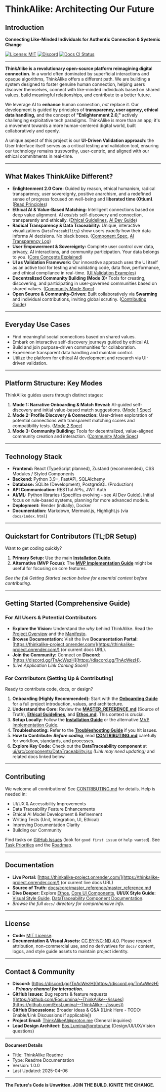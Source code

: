 # ThinkAlike: Architecting Our Future

## Introduction

**Connecting Like-Minded Individuals for Authentic Connection & Systemic Change**

[![License: MIT](https://img.shields.io/badge/License-MIT-yellow.svg)](https://opensource.org/licenses/MIT)
[![Discord](https://img.shields.io/discord/YOUR_DISCORD_ID?label=Discord&logo=discord&color=7289DA)](https://discord.gg/TnAcWezH) <!-- TODO: Replace YOUR_DISCORD_ID -->
[![Docs CI Status](https://github.com/EosLumina/--ThinkAlike--/workflows/Docs%20CI%20Workflow/badge.svg)](https://github.com/EosLumina/--ThinkAlike--/actions?query=workflow%3A%22Docs+CI+Workflow%22) <!-- Verify Workflow Name -->
<!-- TODO: Add Build Status Badge -->
<!-- TODO: Add Coverage Badge -->

---

**ThinkAlike is a revolutionary open-source platform reimagining digital connection.** In a world often dominated by superficial interactions and opaque algorithms, ThinkAlike offers a different path. We are building a system designed to foster genuine human connection, helping users discover themselves, connect with like-minded individuals based on shared values, build meaningful relationships, and contribute to a better future.

We leverage AI to **enhance** human connection, *not* replace it. Our development is guided by principles of **transparency, user agency, ethical data handling,** and the concept of **"Enlightenment 2.0,"** actively challenging exploitative tech paradigms. ThinkAlike is more than an app; it's a movement towards a more human-centered digital world, built collaboratively and openly.

A unique aspect of this project is our **UI-Driven Validation approach**: the User Interface itself serves as a critical testing and validation tool, ensuring our technology remains trustworthy, user-centric, and aligned with our ethical commitments in real-time.

---

## What Makes ThinkAlike Different?

* **Enlightenment 2.0 Core:** Guided by reason, ethical humanism, radical transparency, user sovereignty, positive anarchism, and a redefined sense of progress focused on well-being and **liberated time (Otium)**. ([Read Principles](docs/core/enlightenment_2_0/enlightenment_2_0_principles.md))
* **Ethical AI & Value-Based Matching:** Intelligent connections based on deep value alignment. AI *assists* self-discovery and connection, transparently and ethically. ([Ethical Guidelines](docs/core/ethics/ethical_guidelines.md), [AI Dev Guide](docs/guides/developer_guides/ai/ai_model_development_guide.md))
* **Radical Transparency & Data Traceability:** Unique, interactive visualizations (`DataTraceability`) show users *exactly* how their data informs AI decisions. No black boxes. ([Component Spec](docs/components/ui_components/data_traceability.md), [AI Transparency Log](docs/guides/developer_guides/ai/ai_transparency_log.md))
* **User Empowerment & Sovereignty:** Complete user control over data, privacy, AI interactions, and community participation. Your data belongs to you. ([Core Concepts Explained](docs/vision/core_concepts.md))
* **UI as Validation Framework:** Our innovative approach uses the UI itself as an active tool for testing and validating code, data flow, performance, and ethical compliance in real-time. ([UI Validation Examples](docs/guides/developer_guides/ui_validation_examples.md))
* **Decentralized Community Building (Mode 3):** Tools for creating, discovering, and participating in user-governed communities based on shared values. ([Community Mode Spec](docs/architecture/modes/community_mode/community_mode_spec.md))
* **Open Source & Community-Driven:** Built collaboratively via **Swarming** and individual contributions, inviting global scrutiny. ([Contributing Guide](docs/CONTRIBUTING.md))

---

## Everyday Use Cases

* Find meaningful social connections based on shared values.
* Embark on interactive self-discovery journeys guided by ethical AI.
* Build and join purpose-driven communities for collaboration.
* Experience transparent data handling and maintain control.
* Utilize the platform for ethical AI development and research via UI-driven validation.

---

## Platform Structure: Key Modes

ThinkAlike guides users through distinct stages:

1. **Mode 1: Narrative Onboarding & Match Reveal:** AI-guided self-discovery and initial value-based match suggestions. ([Mode 1 Spec](docs/architecture/modes/mode1_narrative_onboarding_spec.md))
2. **Mode 2: Profile Discovery & Connection:** User-driven exploration of potential connections with transparent matching scores and compatibility tests. ([Mode 2 Spec](docs/architecture/modes/mode2_profile_discovery_spec.md))
3. **Mode 3: Community Building:** Tools for decentralized, value-aligned community creation and interaction. ([Community Mode Spec](docs/architecture/modes/community_mode/community_mode_spec.md))

---

## Technology Stack

* **Frontend:** React (TypeScript planned), Zustand (recommended), CSS Modules / Styled Components
* **Backend:** Python 3.9+, FastAPI, SQLAlchemy
* **Database:** SQLite (Development), PostgreSQL (Production)
* **API Communication:** RESTful APIs, JWT Auth
* **AI/ML:** Python libraries (Specifics evolving - see AI Dev Guide). Initial focus on rule-based systems, planning for more advanced models.
* **Deployment:** Render (initially), Docker
* **Documentation:** Markdown, Mermaid.js, Highlight.js (via `docs/index.html`)

---

## Quickstart for Contributors (TL;DR Setup)

Want to get coding quickly?

1. **Primary Setup:** Use the main **[Installation Guide](docs/core/installation.md)**.
2. **Alternative (MVP Focus):** The **[MVP Implementation Guide](docs/guides/implementation_guides/mvp_implementation_guide.md)** might be useful for focusing on core features.

*See the full Getting Started section below for essential context before contributing.*

---

## Getting Started (Comprehensive Guide)

### For All Users & Potential Contributors

* **Explore the Vision:** Understand the *why* behind ThinkAlike. Read the [Project Overview](docs/core/project_overview.md) and the [Manifesto](docs/core/manifesto/manifesto.md).
* **Browse Documentation:** Visit the live **Documentation Portal:** [https://thinkalike-project.onrender.com/](https://thinkalike-project.onrender.com/) (or current docs URL).
* **Join the Community:** Connect on **Discord:** [https://discord.gg/TnAcWezH](https://discord.gg/TnAcWezH).
* *(Live Application Link Coming Soon!)*

### For Contributors (Setting Up & Contributing)

Ready to contribute code, docs, or design?

1. **Onboarding (Highly Recommended):** Start with the **[Onboarding Guide](docs/core/onboarding_guide.md)** for a full project introduction, values, and architecture.
2. **Understand the Core:** Review the **[MASTER_REFERENCE.md](docs/core/master_reference/master_reference.md)** (Source of Truth), **[Ethical Guidelines](docs/core/ethics/ethical_guidelines.md)**, and **[Ethos.md](docs/ethos.md)**. This context is crucial.
3. **Setup Locally:** Follow the **[Installation Guide](docs/core/installation.md)** or the alternative [MVP Implementation Guide](docs/guides/implementation_guides/mvp_implementation_guide.md).
4. **Troubleshooting:** Refer to the **[Troubleshooting Guide](docs/architecture/deployment_troubleshooting.md)** if you hit issues.
5. **How to Contribute:** ***Before coding***, read **[CONTRIBUTING.md](docs/core/contributing.md)** carefully for workflow, standards, and processes.
6. **Explore Key Code:** Check out the **DataTraceability component** at [ui/src/components/DataTraceability.jsx](ui/src/components/DataTraceability.jsx) *(Link may need updating)* and related docs linked below.

---

## Contributing

We welcome all contributions! See [CONTRIBUTING.md](docs/core/contributing.md) for details. Help is needed in:

* UI/UX & Accessibility Improvements
* Data Traceability Feature Enhancements
* Ethical AI Model Development & Refinement
* Writing Tests (Unit, Integration, UI, Ethical)
* Improving Documentation Clarity
* Building our Community

Find tasks on [GitHub Issues](https://github.com/EosLumina/--ThinkAlike--/issues) (look for `good first issue` or `help wanted`). See [Task Priorities](docs/project/management/task_priorities.md) and the [Roadmap](docs/development/management/roadmap.md).

---

## Documentation

* **Live Portal:** [https://thinkalike-project.onrender.com/](https://thinkalike-project.onrender.com/) (or current live docs URL)
* **Source of Truth:** [docs/core/master_reference/master_reference.md](docs/core/master_reference/master_reference.md)
* **Dive Deeper:** Explore [Ethos](docs/ethos.md), [Core UI Components](docs/ui/core_ui_components.md), **UI/UX Style Guide:** [Visual Style Guide](guides/developer_guides/visual_style_guide.md), [DataTraceability Component Documentation](docs/ui/datatraceability_documentation.md).
* *Browse the full `docs/` directory for comprehensive info.*

---

## License

* **Code:** [MIT License](LICENSE).
* **Documentation & Visual Assets:** [CC BY-NC-ND 4.0](https://creativecommons.org/licenses/by-nc-nd/4.0/). Please respect attribution, non-commercial use, and no derivatives for `docs/` content, logos, and style guide assets to maintain project identity.

---

## Contact & Community

* **Discord:** [https://discord.gg/TnAcWezH](https://discord.gg/TnAcWezH) - ***Primary channel for interaction.***
* **GitHub Issues:** Bug reports & feature requests ([https://github.com/EosLumina/--ThinkAlike--/issues](https://github.com/EosLumina/--ThinkAlike--/issues))
* **GitHub Discussions:** Broader ideas & Q&A ([Link Here - TODO: Enable/Link Discussions if applicable])
* **Project Email:** [ThinkAlikeAI@proton.me](mailto:ThinkAlikeAI@proton.me) (General inquiries)
* **Lead Design Architect:** [Eos.Lumina@proton.me](mailto:Eos.Lumina@proton.me) (Design/UI/UX/Vision questions)

---
**Document Details**
- Title: ThinkAlike Readme
- Type: Readme Documentation
- Version: 1.0.0
- Last Updated: 2025-04-06
---
**The Future's Code is Unwritten. JOIN THE BUILD. IGNITE THE CHANGE.**
